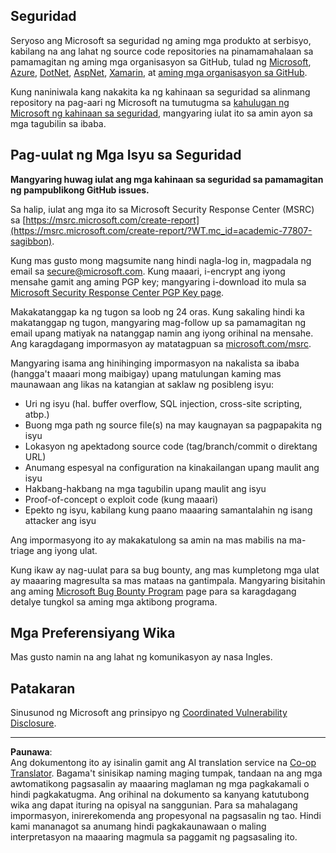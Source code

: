 <!--
CO_OP_TRANSLATOR_METADATA:
{
  "original_hash": "4ecc3bf2e27983d4c780be6f26ee6228",
  "translation_date": "2025-08-27T21:59:06+00:00",
  "source_file": "SECURITY.md",
  "language_code": "tl"
}
-->
## Seguridad

Seryoso ang Microsoft sa seguridad ng aming mga produkto at serbisyo, kabilang na ang lahat ng source code repositories na pinamamahalaan sa pamamagitan ng aming mga organisasyon sa GitHub, tulad ng [Microsoft](https://github.com/Microsoft), [Azure](https://github.com/Azure), [DotNet](https://github.com/dotnet), [AspNet](https://github.com/aspnet), [Xamarin](https://github.com/xamarin), at [aming mga organisasyon sa GitHub](https://opensource.microsoft.com/?WT.mc_id=academic-77807-sagibbon).

Kung naniniwala kang nakakita ka ng kahinaan sa seguridad sa alinmang repository na pag-aari ng Microsoft na tumutugma sa [kahulugan ng Microsoft ng kahinaan sa seguridad](https://docs.microsoft.com/previous-versions/tn-archive/cc751383(v=technet.10)/?WT.mc_id=academic-77807-sagibbon), mangyaring iulat ito sa amin ayon sa mga tagubilin sa ibaba.

## Pag-uulat ng Mga Isyu sa Seguridad

**Mangyaring huwag iulat ang mga kahinaan sa seguridad sa pamamagitan ng pampublikong GitHub issues.**

Sa halip, iulat ang mga ito sa Microsoft Security Response Center (MSRC) sa [https://msrc.microsoft.com/create-report](https://msrc.microsoft.com/create-report/?WT.mc_id=academic-77807-sagibbon).

Kung mas gusto mong magsumite nang hindi nagla-log in, magpadala ng email sa [secure@microsoft.com](mailto:secure@microsoft.com). Kung maaari, i-encrypt ang iyong mensahe gamit ang aming PGP key; mangyaring i-download ito mula sa [Microsoft Security Response Center PGP Key page](https://www.microsoft.com/msrc/pgp-key-msrc/?WT.mc_id=academic-77807-sagibbon).

Makakatanggap ka ng tugon sa loob ng 24 oras. Kung sakaling hindi ka makatanggap ng tugon, mangyaring mag-follow up sa pamamagitan ng email upang matiyak na natanggap namin ang iyong orihinal na mensahe. Ang karagdagang impormasyon ay matatagpuan sa [microsoft.com/msrc](https://www.microsoft.com/msrc/?WT.mc_id=academic-77807-sagibbon).

Mangyaring isama ang hinihinging impormasyon na nakalista sa ibaba (hangga't maaari mong maibigay) upang matulungan kaming mas maunawaan ang likas na katangian at saklaw ng posibleng isyu:

  * Uri ng isyu (hal. buffer overflow, SQL injection, cross-site scripting, atbp.)
  * Buong mga path ng source file(s) na may kaugnayan sa pagpapakita ng isyu
  * Lokasyon ng apektadong source code (tag/branch/commit o direktang URL)
  * Anumang espesyal na configuration na kinakailangan upang maulit ang isyu
  * Hakbang-hakbang na mga tagubilin upang maulit ang isyu
  * Proof-of-concept o exploit code (kung maaari)
  * Epekto ng isyu, kabilang kung paano maaaring samantalahin ng isang attacker ang isyu

Ang impormasyong ito ay makakatulong sa amin na mas mabilis na ma-triage ang iyong ulat.

Kung ikaw ay nag-uulat para sa bug bounty, ang mas kumpletong mga ulat ay maaaring magresulta sa mas mataas na gantimpala. Mangyaring bisitahin ang aming [Microsoft Bug Bounty Program](https://microsoft.com/msrc/bounty/?WT.mc_id=academic-77807-sagibbon) page para sa karagdagang detalye tungkol sa aming mga aktibong programa.

## Mga Preferensiyang Wika

Mas gusto namin na ang lahat ng komunikasyon ay nasa Ingles.

## Patakaran

Sinusunod ng Microsoft ang prinsipyo ng [Coordinated Vulnerability Disclosure](https://www.microsoft.com/msrc/cvd/?WT.mc_id=academic-77807-sagibbon).

---

**Paunawa**:  
Ang dokumentong ito ay isinalin gamit ang AI translation service na [Co-op Translator](https://github.com/Azure/co-op-translator). Bagama't sinisikap naming maging tumpak, tandaan na ang mga awtomatikong pagsasalin ay maaaring maglaman ng mga pagkakamali o hindi pagkakatugma. Ang orihinal na dokumento sa kanyang katutubong wika ang dapat ituring na opisyal na sanggunian. Para sa mahalagang impormasyon, inirerekomenda ang propesyonal na pagsasalin ng tao. Hindi kami mananagot sa anumang hindi pagkakaunawaan o maling interpretasyon na maaaring magmula sa paggamit ng pagsasaling ito.